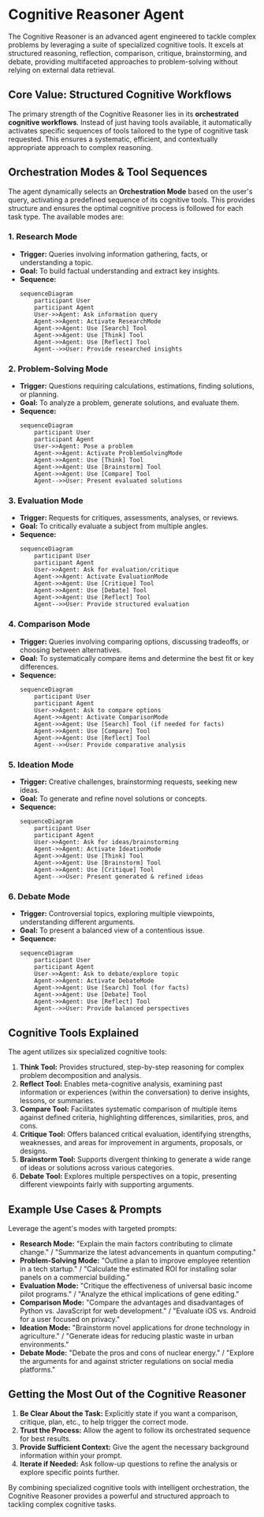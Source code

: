 # Cognitive Reasoner Agent

The Cognitive Reasoner is an advanced agent engineered to tackle complex problems by leveraging a suite of specialized cognitive tools. It excels at structured reasoning, reflection, comparison, critique, brainstorming, and debate, providing multifaceted approaches to problem-solving without relying on external data retrieval.

## Core Value: Structured Cognitive Workflows

The primary strength of the Cognitive Reasoner lies in its **orchestrated cognitive workflows**. Instead of just having tools available, it automatically activates specific sequences of tools tailored to the type of cognitive task requested. This ensures a systematic, efficient, and contextually appropriate approach to complex reasoning.

## Orchestration Modes & Tool Sequences

The agent dynamically selects an **Orchestration Mode** based on the user's query, activating a predefined sequence of its cognitive tools. This provides structure and ensures the optimal cognitive process is followed for each task type. The available modes are:

### 1. Research Mode

- **Trigger:** Queries involving information gathering, facts, or understanding a topic.
- **Goal:** To build factual understanding and extract key insights.
- **Sequence:**
  ```mermaid
  sequenceDiagram
      participant User
      participant Agent
      User->>Agent: Ask information query
      Agent->>Agent: Activate ResearchMode
      Agent->>Agent: Use [Search] Tool
      Agent->>Agent: Use [Think] Tool
      Agent->>Agent: Use [Reflect] Tool
      Agent-->>User: Provide researched insights
  ```

### 2. Problem-Solving Mode

- **Trigger:** Questions requiring calculations, estimations, finding solutions, or planning.
- **Goal:** To analyze a problem, generate solutions, and evaluate them.
- **Sequence:**
  ```mermaid
  sequenceDiagram
      participant User
      participant Agent
      User->>Agent: Pose a problem
      Agent->>Agent: Activate ProblemSolvingMode
      Agent->>Agent: Use [Think] Tool
      Agent->>Agent: Use [Brainstorm] Tool
      Agent->>Agent: Use [Compare] Tool
      Agent-->>User: Present evaluated solutions
  ```

### 3. Evaluation Mode

- **Trigger:** Requests for critiques, assessments, analyses, or reviews.
- **Goal:** To critically evaluate a subject from multiple angles.
- **Sequence:**
  ```mermaid
  sequenceDiagram
      participant User
      participant Agent
      User->>Agent: Ask for evaluation/critique
      Agent->>Agent: Activate EvaluationMode
      Agent->>Agent: Use [Critique] Tool
      Agent->>Agent: Use [Debate] Tool
      Agent->>Agent: Use [Reflect] Tool
      Agent-->>User: Provide structured evaluation
  ```

### 4. Comparison Mode

- **Trigger:** Queries involving comparing options, discussing tradeoffs, or choosing between alternatives.
- **Goal:** To systematically compare items and determine the best fit or key differences.
- **Sequence:**
  ```mermaid
  sequenceDiagram
      participant User
      participant Agent
      User->>Agent: Ask to compare options
      Agent->>Agent: Activate ComparisonMode
      Agent->>Agent: Use [Search] Tool (if needed for facts)
      Agent->>Agent: Use [Compare] Tool
      Agent->>Agent: Use [Reflect] Tool
      Agent-->>User: Provide comparative analysis
  ```

### 5. Ideation Mode

- **Trigger:** Creative challenges, brainstorming requests, seeking new ideas.
- **Goal:** To generate and refine novel solutions or concepts.
- **Sequence:**
  ```mermaid
  sequenceDiagram
      participant User
      participant Agent
      User->>Agent: Ask for ideas/brainstorming
      Agent->>Agent: Activate IdeationMode
      Agent->>Agent: Use [Think] Tool
      Agent->>Agent: Use [Brainstorm] Tool
      Agent->>Agent: Use [Critique] Tool
      Agent-->>User: Present generated & refined ideas
  ```

### 6. Debate Mode

- **Trigger:** Controversial topics, exploring multiple viewpoints, understanding different arguments.
- **Goal:** To present a balanced view of a contentious issue.
- **Sequence:**
  ```mermaid
  sequenceDiagram
      participant User
      participant Agent
      User->>Agent: Ask to debate/explore topic
      Agent->>Agent: Activate DebateMode
      Agent->>Agent: Use [Search] Tool (for facts)
      Agent->>Agent: Use [Debate] Tool
      Agent->>Agent: Use [Reflect] Tool
      Agent-->>User: Provide balanced perspectives
  ```

## Cognitive Tools Explained

The agent utilizes six specialized cognitive tools:

1.  **Think Tool:** Provides structured, step-by-step reasoning for complex problem decomposition and analysis.
2.  **Reflect Tool:** Enables meta-cognitive analysis, examining past information or experiences (within the conversation) to derive insights, lessons, or summaries.
3.  **Compare Tool:** Facilitates systematic comparison of multiple items against defined criteria, highlighting differences, similarities, pros, and cons.
4.  **Critique Tool:** Offers balanced critical evaluation, identifying strengths, weaknesses, and areas for improvement in arguments, proposals, or designs.
5.  **Brainstorm Tool:** Supports divergent thinking to generate a wide range of ideas or solutions across various categories.
6.  **Debate Tool:** Explores multiple perspectives on a topic, presenting different viewpoints fairly with supporting arguments.

## Example Use Cases & Prompts

Leverage the agent's modes with targeted prompts:

- **Research Mode:** "Explain the main factors contributing to climate change." / "Summarize the latest advancements in quantum computing."
- **Problem-Solving Mode:** "Outline a plan to improve employee retention in a tech startup." / "Calculate the estimated ROI for installing solar panels on a commercial building."
- **Evaluation Mode:** "Critique the effectiveness of universal basic income pilot programs." / "Analyze the ethical implications of gene editing."
- **Comparison Mode:** "Compare the advantages and disadvantages of Python vs. JavaScript for web development." / "Evaluate iOS vs. Android for a user focused on privacy."
- **Ideation Mode:** "Brainstorm novel applications for drone technology in agriculture." / "Generate ideas for reducing plastic waste in urban environments."
- **Debate Mode:** "Debate the pros and cons of nuclear energy." / "Explore the arguments for and against stricter regulations on social media platforms."

## Getting the Most Out of the Cognitive Reasoner

1.  **Be Clear About the Task:** Explicitly state if you want a comparison, critique, plan, etc., to help trigger the correct mode.
2.  **Trust the Process:** Allow the agent to follow its orchestrated sequence for best results.
3.  **Provide Sufficient Context:** Give the agent the necessary background information within your prompt.
4.  **Iterate if Needed:** Ask follow-up questions to refine the analysis or explore specific points further.

By combining specialized cognitive tools with intelligent orchestration, the Cognitive Reasoner provides a powerful and structured approach to tackling complex cognitive tasks.
